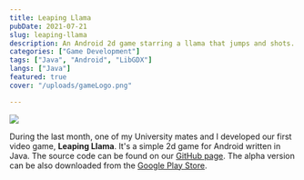 ```yaml
---
title: Leaping Llama
pubDate: 2021-07-21
slug: leaping-llama
description: An Android 2d game starring a llama that jumps and shots.
categories: ["Game Development"]
tags: ["Java", "Android", "LibGDX"]
langs: ["Java"]
featured: true
cover: "/uploads/gameLogo.png"

---
```

![](/uploads/gameLogo.png)  



During the last month, one of my University mates and I developed our first video game, __Leaping Llama__.  It's a simple 2d game for Android written in Java. The source code can be found on our [GitHub page](https://github.com/overloadedllama/leapingllama). The alpha version can be also downloaded from the [Google Play Store](https://play.google.com/store/apps/details?id=com.overloadedllama.leapingllama).

